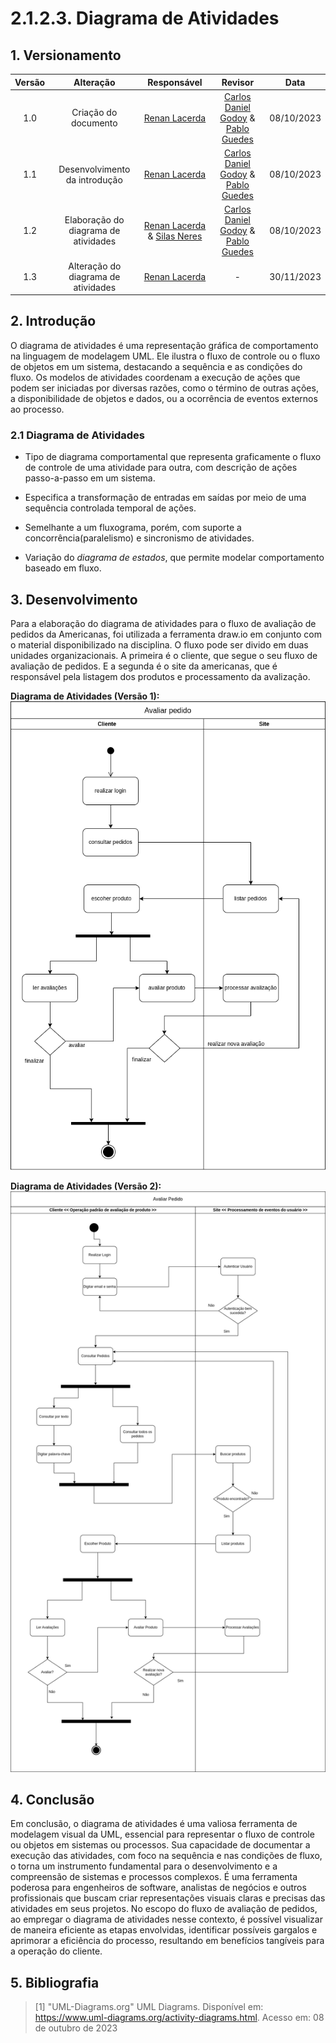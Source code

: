 # 2.1.2.3. Diagrama de Atividades

## 1. Versionamento


| Versão |           Alteração           |  Responsável   |   Revisor    | Data |
| :----: | :-------------------------------------------------: | :----------------: | :----------------: | :---: |
| 1.0  | Criação do documento  | [Renan Lacerda](https://github.com/lacerdaRenan) | [Carlos Daniel Godoy](https://github.com/CDGodoy) & [Pablo Guedes](https://github.com/PabloChristianno) | 08/10/2023 |
| 1.1  | Desenvolvimento da introdução| [Renan Lacerda](https://github.com/lacerdaRenan) | [Carlos Daniel Godoy](https://github.com/CDGodoy) & [Pablo Guedes](https://github.com/PabloChristianno) | 08/10/2023 |
| 1.2  | Elaboração do diagrama de atividades | [Renan Lacerda](https://github.com/lacerdaRenan) & [Silas Neres](https://github.com/Silas-neres) | [Carlos Daniel Godoy](https://github.com/CDGodoy) & [Pablo Guedes](https://github.com/PabloChristianno) | 08/10/2023 |
| 1.3 | Alteração do diagrama de atividades | [Renan Lacerda](https://github.com/lacerdaRenan) | - | 30/11/2023 |


## 2. Introdução

O diagrama de atividades é uma representação gráfica de comportamento na linguagem de modelagem UML. Ele ilustra o fluxo de controle ou o fluxo de objetos em um sistema, destacando a sequência e as condições do fluxo. Os modelos de atividades coordenam a execução de ações que podem ser iniciadas por diversas razões, como o término de outras ações, a disponibilidade de objetos e dados, ou a ocorrência de eventos externos ao processo.

### 2.1 Diagrama de Atividades
    
- Tipo de diagrama comportamental que representa graficamente o fluxo de controle de uma atividade para outra, com descrição de ações passo-a-passo em um sistema.

- Especifica a transformação de entradas em saídas por meio de uma sequência controlada temporal de ações.

- Semelhante a um fluxograma, porém, com suporte a concorrência(paralelismo) e sincronismo de atividades.

- Variação do *diagrama de estados*, que permite modelar comportamento baseado em fluxo.

## 3. Desenvolvimento

Para a elaboração do diagrama de atividades para o fluxo de avaliação de pedidos da Americanas, foi utilizada a ferramenta draw.io em conjunto com o material disponibilizado na disciplina. O fluxo pode ser divido em duas unidades organizacionais. A primeira é o cliente, que segue o seu fluxo de avaliação de pedidos. E a segunda é o site da americanas, que é responsável pela listagem dos produtos e processamento da avalização.

**Diagrama de Atividades (Versão 1):**
![Diagrama](../img/diagramadeatividades.png)

**Diagrama de Atividades (Versão 2):**
![Diagrama](../img/diagramaAtividades2.png)


## 4. Conclusão

Em conclusão, o diagrama de atividades é uma valiosa ferramenta de modelagem visual da UML, essencial para representar o fluxo de controle ou objetos em sistemas ou processos. Sua capacidade de documentar a execução das atividades, com foco na sequência e nas condições de fluxo, o torna um instrumento fundamental para o desenvolvimento e a compreensão de sistemas e processos complexos. É uma ferramenta poderosa para engenheiros de software, analistas de negócios e outros profissionais que buscam criar representações visuais claras e precisas das atividades em seus projetos.
No escopo do fluxo de avaliação de pedidos, ao empregar o diagrama de atividades nesse contexto, é possível visualizar de maneira eficiente as etapas envolvidas, identificar possíveis gargalos e aprimorar a eficiência do processo, resultando em benefícios tangíveis para a operação do cliente.

## 5. Bibliografia

> [1] "UML-Diagrams.org" UML Diagrams. Disponível em: https://www.uml-diagrams.org/activity-diagrams.html. Acesso em: 08 de outubro de 2023
